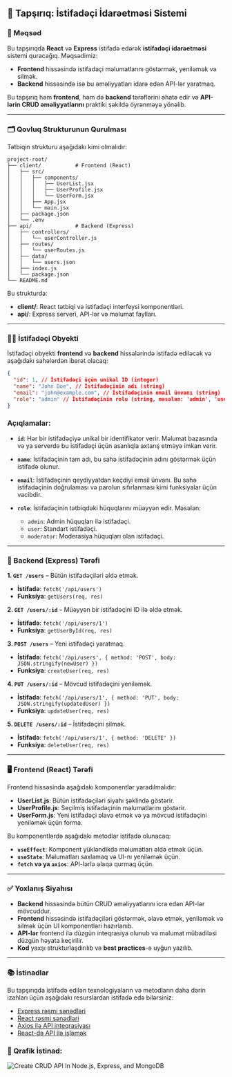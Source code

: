 ## 🧩 Tapşırıq: İstifadəçi İdarəetməsi Sistemi

### 🎯 Məqsəd

Bu tapşırıqda **React** və **Express** istifadə edərək **istifadəçi idarəetməsi** sistemi quracağıq. Məqsədimiz:

- **Frontend** hissəsində istifadəçi məlumatlarını göstərmək, yeniləmək və silmək.
- **Backend** hissəsində isə bu əməliyyatları idarə edən API-lər yaratmaq.

Bu tapşırıq həm **frontend**, həm də **backend** tərəflərini əhatə edir və **API-lərin CRUD əməliyyatlarını** praktiki şəkildə öyrənməyə yönəlib.

---

### 🗂️ Qovluq Strukturunun Qurulması

Tətbiqin strukturu aşağıdakı kimi olmalıdır:

```
project-root/
├── client/           # Frontend (React)
│   ├── src/
│   │   ├── components/
│   │   │   ├── UserList.jsx
│   │   │   ├── UserProfile.jsx
│   │   │   └── UserForm.jsx
│   │   ├── App.jsx
│   │   └── main.jsx
│   ├── package.json
│   └── .env
├── api/              # Backend (Express)
│   ├── controllers/
│   │   └── userController.js
│   ├── routes/
│   │   └── userRoutes.js
│   ├── data/
│   │   └── users.json
│   ├── index.js
│   └── package.json
└── README.md
```

Bu strukturda:

- **client/**: React tətbiqi və istifadəçi interfeysi komponentləri.
- **api/**: Express serveri, API-lər və məlumat faylları.

---

### 🧑‍💻 İstifadəçi Obyekti

İstifadəçi obyekti **frontend** və **backend** hissələrində istifadə ediləcək və aşağıdakı sahələrdən ibarət olacaq:

```json
{
  "id": 1, // İstifadəçi üçün unikal ID (integer)
  "name": "John Doe", // İstifadəçinin adı (string)
  "email": "john@example.com", // İstifadəçinin email ünvanı (string)
  "role": "admin" // İstifadəçinin rolu (string, məsələn: 'admin', 'user', 'moderator')
}
```

### Açıqlamalar:

- **`id`**: Hər bir istifadəçiyə unikal bir identifikator verir. Məlumat bazasında və ya serverdə bu istifadəçi üçün asanlıqla axtarış etməyə imkan verir.
- **`name`**: İstifadəçinin tam adı, bu sahə istifadəçinin adını göstərmək üçün istifadə olunur.
- **`email`**: İstifadəçinin qeydiyyatdan keçdiyi email ünvanı. Bu sahə istifadəçinin doğrulaması və parolun sıfırlanması kimi funksiyalar üçün vacibdir.
- **`role`**: İstifadəçinin tətbiqdəki hüquqlarını müəyyən edir. Məsələn:

  - `admin`: Admin hüquqları ilə istifadəçi.
  - `user`: Standart istifadəçi.
  - `moderator`: Moderasiya hüquqları olan istifadəçi.

---

### 🔧 Backend (Express) Tərəfi

**1. `GET /users`** – Bütün istifadəçiləri əldə etmək.

- **İstifadə**: `fetch('/api/users')`
- **Funksiya**: `getUsers(req, res)`

**2. `GET /users/:id`** – Müəyyən bir istifadəçini ID ilə əldə etmək.

- **İstifadə**: `fetch('/api/users/1')`
- **Funksiya**: `getUserById(req, res)`

**3. `POST /users`** – Yeni istifadəçi yaratmaq.

- **İstifadə**: `fetch('/api/users', { method: 'POST', body: JSON.stringify(newUser) })`
- **Funksiya**: `createUser(req, res)`

**4. `PUT /users/:id`** – Mövcud istifadəçini yeniləmək.

- **İstifadə**: `fetch('/api/users/1', { method: 'PUT', body: JSON.stringify(updatedUser) })`
- **Funksiya**: `updateUser(req, res)`

**5. `DELETE /users/:id`** – İstifadəçini silmək.

- **İstifadə**: `fetch('/api/users/1', { method: 'DELETE' })`
- **Funksiya**: `deleteUser(req, res)`

---

### 🖥️ Frontend (React) Tərəfi

Frontend hissəsində aşağıdakı komponentlər yaradılmalıdır:

- **UserList.js**: Bütün istifadəçiləri siyahı şəklində göstərir.
- **UserProfile.js**: Seçilmiş istifadəçinin məlumatlarını göstərir.
- **UserForm.js**: Yeni istifadəçi əlavə etmək və ya mövcud istifadəçini yeniləmək üçün forma.

Bu komponentlərdə aşağıdakı metodlar istifadə olunacaq:

- **`useEffect`**: Komponent yükləndikdə məlumatları əldə etmək üçün.
- **`useState`**: Məlumatları saxlamaq və UI-nı yeniləmək üçün.
- **`fetch` və ya `axios`**: API-lərlə əlaqə qurmaq üçün.

---

### ✅ Yoxlanış Siyahısı

- **Backend** hissəsində bütün CRUD əməliyyatlarını icra edən API-lər mövcuddur.
- **Frontend** hissəsində istifadəçiləri göstərmək, əlavə etmək, yeniləmək və silmək üçün UI komponentləri hazırlanıb.
- **API-lər** frontend ilə düzgün inteqrasiya olunub və məlumat mübadiləsi düzgün həyata keçirilir.
- **Kod** yaxşı strukturlaşdırılıb və **best practices**-ə uyğun yazılıb.

---

### 📚 İstinadlar

Bu tapşırıqda istifadə edilən texnologiyaların və metodların daha dərin izahları üçün aşağıdakı resurslardan istifadə edə bilərsiniz:

- [Express rəsmi sənədləri](https://expressjs.com/)
- [React rəsmi sənədləri](https://reactjs.org/docs/getting-started.html)
- [Axios ilə API inteqrasiyası](https://axios-http.com/docs/req_config)
- [React-də API ilə işləmək](https://reactjs.org/docs/faq-ajax.html)

### 🎨 Qrafik İstinad:

![Create CRUD API In Node.js, Express, and MongoDB](https://github.com/FaizAlam/user-management-system/raw/master/Images/Img1.png?raw=true)